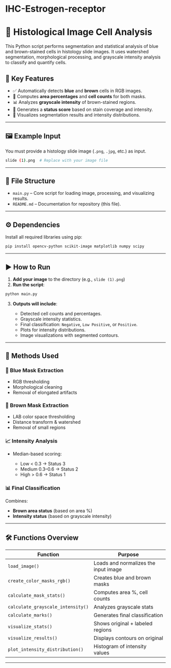 # IHC-Estrogen-receptor

# 🧪 Histological Image Cell Analysis

This Python script performs segmentation and statistical analysis of blue and brown-stained cells in histology slide images. It uses watershed segmentation, morphological processing, and grayscale intensity analysis to classify and quantify cells.

## 🔬 Key Features

* ✅ Automatically detects **blue** and **brown** cells in RGB images.
* 📏 Computes **area percentages** and **cell counts** for both masks.
* 📊 Analyzes **grayscale intensity** of brown-stained regions.
* 🧠 Generates a **status score** based on stain coverage and intensity.
* 📸 Visualizes segmentation results and intensity distributions.

---

## 🖼️ Example Input

You must provide a histology slide image (`.png`, `.jpg`, etc.) as input.

```bash
slide (1).png  # Replace with your image file
```
---

## 📂 File Structure

* `main.py` – Core script for loading image, processing, and visualizing results.
* `README.md` – Documentation for repository (this file).

---

## ⚙️ Dependencies

Install all required libraries using pip:

```bash
pip install opencv-python scikit-image matplotlib numpy scipy
```

---

## ▶️ How to Run

1. **Add your image** to the directory (e.g., `slide (1).png`)
2. **Run the script**:

```bash
python main.py
```

3. **Outputs will include**:

   * Detected cell counts and percentages.
   * Grayscale intensity statistics.
   * Final classification: `Negative`, `Low Positive`, or `Positive`.
   * Plots for intensity distributions.
   * Image visualizations with segmented contours.

---

## 🧮 Methods Used

### 🔹 Blue Mask Extraction

* RGB thresholding
* Morphological cleaning
* Removal of elongated artifacts

### 🔸 Brown Mask Extraction

* LAB color space thresholding
* Distance transform & watershed
* Removal of small regions

### 📈 Intensity Analysis

* Median-based scoring:

  * Low < 0.3 → Status 3
  * Medium 0.3–0.6 → Status 2
  * High > 0.6 → Status 1

### 📊 Final Classification

Combines:

* **Brown area status** (based on area %)
* **Intensity status** (based on grayscale intensity)
---

## 🛠️ Functions Overview

| Function                          | Purpose                              |
| --------------------------------- | ------------------------------------ |
| `load_image()`                    | Loads and normalizes the input image |
| `create_color_masks_rgb()`        | Creates blue and brown masks         |
| `calculate_mask_stats()`          | Computes area %, cell counts         |
| `calculate_grayscale_intensity()` | Analyzes grayscale stats             |
| `calculate_marks()`               | Generates final classification       |
| `visualize_stats()`               | Shows original + labeled regions     |
| `visualize_results()`             | Displays contours on original        |
| `plot_intensity_distribution()`   | Histogram of intensity values        |

---


